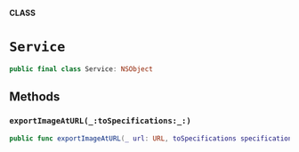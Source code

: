 **CLASS**

# `Service`

```swift
public final class Service: NSObject
```

## Methods
### `exportImageAtURL(_:toSpecifications:_:)`

```swift
public func exportImageAtURL(_ url: URL, toSpecifications specifications: [ImageSpecification], _ callback: @escaping ((NSError?) -> Void))
```
